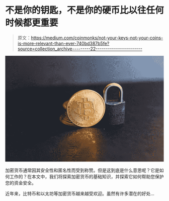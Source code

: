 # 不是你的钥匙，不是你的硬币比以往任何时候都更重要

> 原文：<https://medium.com/coinmonks/not-your-keys-not-your-coins-is-more-relevant-than-ever-740bd387b5fe?source=collection_archive---------22----------------------->

![](img/1e6c8127d6ea323fb02ad55037c27524.png)

加密货币通常因其安全性和匿名性而受到称赞。但是这到底是什么意思呢？它是如何工作的？在本文中，我们将探索加密货币的基础知识，并探索它如何帮助您保护您的资金安全。

近年来，比特币和以太坊等加密货币越来越受欢迎。虽然有许多潜在的好处…
